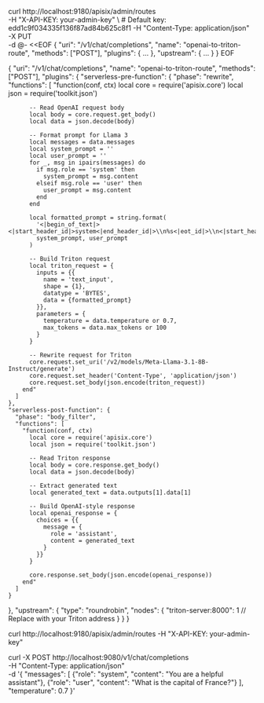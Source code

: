 curl http://localhost:9180/apisix/admin/routes \
  -H "X-API-KEY: your-admin-key" \  # Default key: edd1c9f034335f136f87ad84b625c8f1
  -H "Content-Type: application/json" \
  -X PUT \
  -d @- <<EOF
{
  "uri": "/v1/chat/completions",
  "name": "openai-to-triton-route",
  "methods": ["POST"],
  "plugins": {
    ...
  },
  "upstream": {
    ...
  }
}
EOF


{
  "uri": "/v1/chat/completions",
  "name": "openai-to-triton-route",
  "methods": ["POST"],
  "plugins": {
    "serverless-pre-function": {
      "phase": "rewrite",
      "functions": [
        "function(conf, ctx)
          local core = require('apisix.core')
          local json = require('toolkit.json')
          
          -- Read OpenAI request body
          local body = core.request.get_body()
          local data = json.decode(body)
          
          -- Format prompt for Llama 3
          local messages = data.messages
          local system_prompt = ''
          local user_prompt = ''
          for _, msg in ipairs(messages) do
            if msg.role == 'system' then
              system_prompt = msg.content
            elseif msg.role == 'user' then
              user_prompt = msg.content
            end
          end
          
          local formatted_prompt = string.format(
            '<|begin_of_text|><|start_header_id|>system<|end_header_id|>\\n%s<|eot_id|>\\n<|start_header_id|>user<|end_header_id|>\\n%s<|eot_id|>\\n<|start_header_id|>assistant<|end_header_id|>',
            system_prompt, user_prompt
          )
          
          -- Build Triton request
          local triton_request = {
            inputs = {{
              name = 'text_input',
              shape = {1},
              datatype = 'BYTES',
              data = {formatted_prompt}
            }},
            parameters = {
              temperature = data.temperature or 0.7,
              max_tokens = data.max_tokens or 100
            }
          }
          
          -- Rewrite request for Triton
          core.request.set_uri('/v2/models/Meta-Llama-3.1-8B-Instruct/generate')
          core.request.set_header('Content-Type', 'application/json')
          core.request.set_body(json.encode(triton_request))
        end"
      ]
    },
    "serverless-post-function": {
      "phase": "body_filter",
      "functions": [
        "function(conf, ctx)
          local core = require('apisix.core')
          local json = require('toolkit.json')
          
          -- Read Triton response
          local body = core.response.get_body()
          local data = json.decode(body)
          
          -- Extract generated text
          local generated_text = data.outputs[1].data[1]
          
          -- Build OpenAI-style response
          local openai_response = {
            choices = {{
              message = {
                role = 'assistant',
                content = generated_text
              }
            }}
          }
          
          core.response.set_body(json.encode(openai_response))
        end"
      ]
    }
  },
  "upstream": {
    "type": "roundrobin",
    "nodes": {
      "triton-server:8000": 1  // Replace with your Triton address
    }
  }
}


curl http://localhost:9180/apisix/admin/routes -H "X-API-KEY: your-admin-key"

curl -X POST http://localhost:9080/v1/chat/completions \
  -H "Content-Type: application/json" \
  -d '{
    "messages": [
      {"role": "system", "content": "You are a helpful assistant"},
      {"role": "user", "content": "What is the capital of France?"}
    ],
    "temperature": 0.7
  }'
  